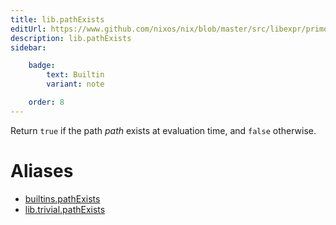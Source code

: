 ```yaml
---
title: lib.pathExists
editUrl: https://www.github.com/nixos/nix/blob/master/src/libexpr/primops.cc
description: lib.pathExists
sidebar:

    badge:
        text: Builtin
        variant: note

    order: 8
---
```


Return `true` if the path *path* exists at evaluation time, and
`false` otherwise.


# Aliases

- [builtins.pathExists](reference/builtins/builtins-pathExists)
- [lib.trivial.pathExists](reference/lib/trivial/lib-trivial-pathExists)


